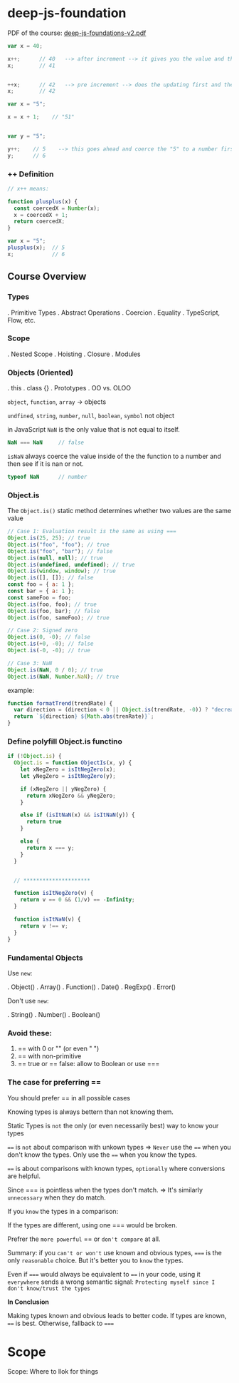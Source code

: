 # deep-js-foundation

PDF of the course:
[deep-js-foundations-v2.pdf](https://github.com/Arghun-dev/deep-js-foundation/files/13325704/deep-js-foundations-v2.pdf)




```js
var x = 40;

x++;      // 40   --> after increment --> it gives you the value and then increments
x;        // 41


++x;      // 42   --> pre increment --> does the updating first and then returns the value 
x;        // 42
```

```js
var x = "5";

x = x + 1;    // "51"


var y = "5"; 

y++;    // 5    --> this goes ahead and coerce the "5" to a number first and then increments it 
y;      // 6
```

### ++ Definition

```js
// x++ means:

function plusplus(x) {
  const coercedX = Number(x);
  x = coercedX + 1;
  return coercedX;
}

var x = "5";
plusplus(x);  // 5
x;            // 6
```


## Course Overview


### Types

  . Primitive Types
  . Abstract Operations
  . Coercion
  . Equality
  . TypeScript, Flow, etc.

### Scope

  . Nested Scope
  . Hoisting
  . Closure
  . Modules

### Objects (Oriented)

  . this
  . class {}
  . Prototypes
  . OO vs. OLOO

`object`, `function`, `array` -> objects

`undfined`, `string`, `number`, `null`, `boolean`, `symbol` not object

in JavaScript `NaN` is the only value that is not equal to itself.

```js
NaN === NaN     // false
```

`isNaN` always coerce the value inside of the the function to a number and then see if it is nan or not.

```js
typeof NaN      // number
```


### Object.is

The `Object.is()` static method determines whether two values are the same value

```js
// Case 1: Evaluation result is the same as using ===
Object.is(25, 25); // true
Object.is("foo", "foo"); // true
Object.is("foo", "bar"); // false
Object.is(null, null); // true
Object.is(undefined, undefined); // true
Object.is(window, window); // true
Object.is([], []); // false
const foo = { a: 1 };
const bar = { a: 1 };
const sameFoo = foo;
Object.is(foo, foo); // true
Object.is(foo, bar); // false
Object.is(foo, sameFoo); // true

// Case 2: Signed zero
Object.is(0, -0); // false
Object.is(+0, -0); // false
Object.is(-0, -0); // true

// Case 3: NaN
Object.is(NaN, 0 / 0); // true
Object.is(NaN, Number.NaN); // true
```

example:

```js
function formatTrend(trendRate) {
  var direction = (direction < 0 || Object.is(trendRate, -0)) ? "decreasing" : "increasing";
  return `${direction} ${Math.abs(trenRate)}`;
}
```


### Define polyfill Object.is functino

```js
if (!Object.is) {
  Object.is = function ObjectIs(x, y) {
    let xNegZero = isItNegZero(x);
    let yNegZero = isItNegZero(y);

    if (xNegZero || yNegZero) {
      return xNegZero && yNegZero;
    }

    else if (isItNaN(x) && isItNaN(y)) {
      return true
    }

    else {
      return x === y;
    }
  }


  // *********************

  function isItNegZero(v) {
    return v == 0 && (1/v) == -Infinity;
  }

  function isItNaN(v) {
    return v !== v;
  }
}
```


### Fundamental Objects

Use `new`:

  . Object()
  . Array()
  . Function()
  . Date()
  . RegExp()
  . Error()

Don't use `new`:

  . String()
  . Number()
  . Boolean()


### Avoid these:

1. == with 0 or "" (or even "  ")
2. == with non-primitive
3. == true or == false: allow to Boolean or use ===


### The case for preferring ==

You should prefer == in all possible cases 

Knowing types is always bettern than not knowing them.

Static Types is `not` the only (or even necessarily best) way to know your types

`==` is `not` about comparison with unkown types => `Never` use the `==` when you don't know the types. Only use the `==` when you know the types.

`==` is about comparisons with known types, `optionally` where conversions are helpful.


Since === is pointless when the types don't match. => It's similarly `unnecessary` when they do match.


If you `know` the types in a comparison:

If the types are different, using one === would be broken.

Prefrer the `more powerful` == or `don't compare` at all.


Summary: if you `can't or won't` use known and obvious types, `===` is the only `reasonable` choice. But it's better you to `know` the types.

Even if `===` would always be equivalent to `==` in your code, using it `everywhere` sends a wrong semantic signal: `Protecting myself since I don't know/trust the types`


**In Conclusion**

Making types known and obvious leads to better code. If types are known, `==` is best. Otherwise, fallback to `===`



# Scope

Scope: Where to llok for things
